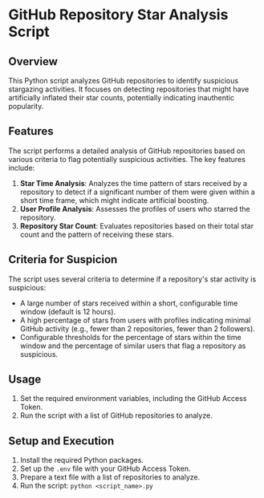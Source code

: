 # GitHub Repository Star Analysis Script

## Overview
This Python script analyzes GitHub repositories to identify suspicious stargazing activities. It focuses on detecting repositories that might have artificially inflated their star counts, potentially indicating inauthentic popularity.

## Features
The script performs a detailed analysis of GitHub repositories based on various criteria to flag potentially suspicious activities. The key features include:

1. **Star Time Analysis**: Analyzes the time pattern of stars received by a repository to detect if a significant number of them were given within a short time frame, which might indicate artificial boosting.
2. **User Profile Analysis**: Assesses the profiles of users who starred the repository. 
3. **Repository Star Count**: Evaluates repositories based on their total star count and the pattern of receiving these stars.

## Criteria for Suspicion
The script uses several criteria to determine if a repository's star activity is suspicious:

- A large number of stars received within a short, configurable time window (default is 12 hours).
- A high percentage of stars from users with profiles indicating minimal GitHub activity (e.g., fewer than 2 repositories, fewer than 2 followers).
- Configurable thresholds for the percentage of stars within the time window and the percentage of similar users that flag a repository as suspicious.

## Usage
1. Set the required environment variables, including the GitHub Access Token.
2. Run the script with a list of GitHub repositories to analyze.


## Setup and Execution
1. Install the required Python packages.
2. Set up the `.env` file with your GitHub Access Token.
3. Prepare a text file with a list of repositories to analyze.
4. Run the script: `python <script_name>.py`

